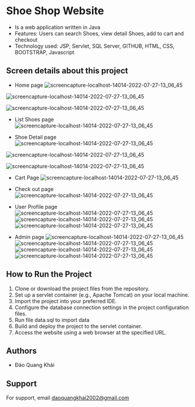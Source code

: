 # Shoe Shop Website
- Is a web application written in Java
- Features: Users can search Shoes, view detail Shoes, add to cart and checkout
- Technology used: JSP, Servlet, SQL Server, GITHUB, HTML, CSS, BOOTSTRAP, Javascript

## Screen details about this project

- Home page
![screencapture-localhost-14014-2022-07-27-13_06_45](https://github.com/kd163770/AnanasShop/blob/main/img/Screenshot%202023-08-03%20161642.png)

![screencapture-localhost-14014-2022-07-27-13_06_45](https://github.com/kd163770/AnanasShop/blob/main/img/Screenshot%202023-08-03%20161656.png)

![screencapture-localhost-14014-2022-07-27-13_06_45](https://github.com/kd163770/AnanasShop/blob/main/img/Screenshot%202023-08-03%20161709.png)

- List Shoes page
![screencapture-localhost-14014-2022-07-27-13_06_45](https://github.com/kd163770/AnanasShop/blob/main/img/Screenshot%202023-08-03%20161826.png)

- Shoe Detail page
![screencapture-localhost-14014-2022-07-27-13_06_45](https://github.com/kd163770/AnanasShop/blob/main/img/Screenshot%202023-08-03%20161903.png)

![screencapture-localhost-14014-2022-07-27-13_06_45](https://github.com/kd163770/AnanasShop/blob/main/img/Screenshot%202023-08-03%20161916.png)

![screencapture-localhost-14014-2022-07-27-13_06_45](https://github.com/kd163770/AnanasShop/blob/main/img/Screenshot%202023-08-03%20161925.png)

- Cart Page
![screencapture-localhost-14014-2022-07-27-13_06_45](https://github.com/kd163770/AnanasShop/blob/main/img/Screenshot%202023-08-03%20162021.png)

- Check out page
![screencapture-localhost-14014-2022-07-27-13_06_45](https://github.com/kd163770/AnanasShop/blob/main/img/Screenshot%202023-08-03%20162100.png)

- User Profile page
![screencapture-localhost-14014-2022-07-27-13_06_45](https://github.com/kd163770/AnanasShop/blob/main/img/Screenshot%202023-08-03%20162139.png)
![screencapture-localhost-14014-2022-07-27-13_06_45](https://github.com/kd163770/AnanasShop/blob/main/img/Screenshot%202023-08-03%20162146.png)
![screencapture-localhost-14014-2022-07-27-13_06_45](https://github.com/kd163770/AnanasShop/blob/main/img/Screenshot%202023-08-03%20162156.png)

- Admin page
![screencapture-localhost-14014-2022-07-27-13_06_45](https://github.com/kd163770/AnanasShop/blob/main/img/Screenshot%202023-08-03%20162219.png)
![screencapture-localhost-14014-2022-07-27-13_06_45](https://github.com/kd163770/AnanasShop/blob/main/img/Screenshot%202023-08-03%20162233.png)
![screencapture-localhost-14014-2022-07-27-13_06_45](https://github.com/kd163770/AnanasShop/blob/main/img/Screenshot%202023-08-03%20162240.png)
![screencapture-localhost-14014-2022-07-27-13_06_45](https://github.com/kd163770/AnanasShop/blob/main/img/Screenshot%202023-08-03%20162248.png)

## How to Run the Project

1. Clone or download the project files from the repository.
2. Set up a servlet container (e.g., Apache Tomcat) on your local machine.
3. Import the project into your preferred IDE.
4. Configure the database connection settings in the project configuration files.
5. Run file data.sql to import data
6. Build and deploy the project to the servlet container.
6. Access the website using a web browser at the specified URL.

## Authors

- Đào Quang Khải

## Support

For support, email <daoquangkhai2002@gmail.com>
